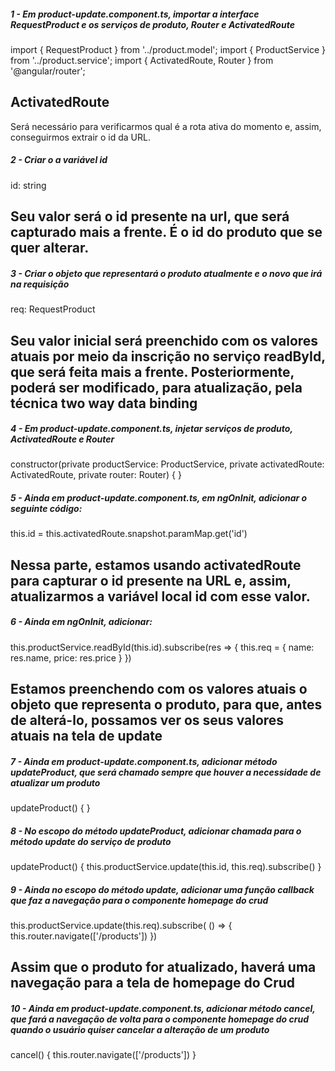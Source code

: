 ##### 1 - Em product-update.component.ts, importar a interface RequestProduct e os serviços de produto, Router e ActivatedRoute
import { RequestProduct } from '../product.model';
import { ProductService } from '../product.service';
import { ActivatedRoute, Router } from '@angular/router';

## ActivatedRoute
Será necessário para verificarmos qual é a rota ativa do momento e, assim, conseguirmos extrair o id da URL.


##### 2 - Criar o a variável id
id: string

## Seu valor será o id presente na url, que será capturado mais a frente. É o id do produto que se quer alterar.


##### 3 - Criar o objeto que representará o produto atualmente e o novo que irá na requisição
req: RequestProduct

## Seu valor inicial será preenchido com os valores atuais por meio da inscrição no serviço readById, que será feita mais a frente. Posteriormente, poderá ser modificado, para atualização, pela técnica two way data binding


##### 4 - Em product-update.component.ts, injetar serviços de produto, ActivatedRoute e Router
constructor(private productService: ProductService, private activatedRoute: ActivatedRoute, private router: Router) { }


##### 5 - Ainda em product-update.component.ts, em ngOnInit, adicionar o seguinte código:
this.id = this.activatedRoute.snapshot.paramMap.get('id')

## Nessa parte, estamos usando activatedRoute para capturar o id presente na URL e, assim, atualizarmos a variável local id com esse valor.


##### 6 - Ainda em ngOnInit, adicionar:
this.productService.readById(this.id).subscribe(res => {
  this.req = {
    name: res.name,
    price: res.price
  }
})

## Estamos preenchendo com os valores atuais o objeto que representa o produto, para que, antes de alterá-lo, possamos ver os seus valores atuais na tela de update


##### 7 - Ainda em product-update.component.ts, adicionar método updateProduct, que será chamado sempre que houver a necessidade de atualizar um produto
updateProduct() {
}


##### 8 - No escopo do método updateProduct, adicionar chamada para o método update do serviço de produto
updateProduct() {
  this.productService.update(this.id, this.req).subscribe()
}


##### 9 - Ainda no escopo do método update, adicionar uma função callback que faz a navegação para o componente homepage do crud
this.productService.update(this.req).subscribe( () => {
  this.router.navigate(['/products'])
})

## Assim que o produto for atualizado, haverá uma navegação para a tela de homepage do Crud


##### 10 - Ainda em product-update.component.ts, adicionar método cancel, que fará a navegação de volta para o componente homepage do crud quando o usuário quiser cancelar a alteração de um produto
cancel() {
  this.router.navigate(['/products'])
}